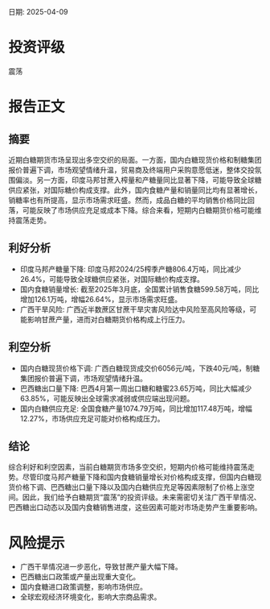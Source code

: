 
日期: 2025-04-09

# 投资评级

震荡

# 报告正文

## 摘要

近期白糖期货市场呈现出多空交织的局面。一方面，国内白糖现货价格和制糖集团报价普遍下调，市场观望情绪升温，贸易商及终端用户采购意愿低迷，整体交投氛围偏淡。另一方面，印度马邦甘蔗入榨量和产糖量同比显著下降，可能导致全球糖供应紧张，对国际糖价构成支撑。此外，国内食糖产量和销量同比均有显著增长，销糖率也有所提高，显示市场需求旺盛。然而，成品白糖的平均销售价格同比回落，可能反映了市场供应充足或成本下降。综合来看，短期内白糖期货价格可能维持震荡走势。

## 利好分析

* 印度马邦产糖量下降: 印度马邦2024/25榨季产糖806.4万吨，同比减少26.4%，可能导致全球糖供应紧张，对国际糖价构成支撑。
* 国内食糖销量增长: 截至2025年3月底，全国累计销售食糖599.58万吨，同比增加126.1万吨，增幅26.64%，显示市场需求旺盛。
* 广西干旱风险: 广西近半数蔗区甘蔗干旱灾害风险达中风险至高风险等级，可能影响甘蔗产量，进而对白糖期货价格构成上行压力。

## 利空分析

* 国内白糖现货价格下调: 广西白糖现货成交价6056元/吨，下跌40元/吨，制糖集团报价普遍下调，市场观望情绪升温。
* 巴西糖出口量下降: 巴西4月第一周出口糖和糖蜜23.65万吨，同比大幅减少63.85%，可能反映出全球需求减弱或供应端出现问题。
* 国内白糖供应充足: 全国食糖产量1074.79万吨，同比增加117.48万吨，增幅12.27%，市场供应充足可能对价格构成压力。

## 结论

综合利好和利空因素，当前白糖期货市场多空交织，短期内价格可能维持震荡走势。尽管印度马邦产糖量下降和国内食糖销量增长对价格构成支撑，但国内白糖现货价格下调、巴西糖出口量下降以及国内白糖供应充足等因素限制了价格上涨空间。因此，我们给予白糖期货“震荡”的投资评级。未来需密切关注广西干旱情况、巴西糖出口动态以及国内食糖销售进度，这些因素可能对市场走势产生重要影响。

# 风险提示

* 广西干旱情况进一步恶化，导致甘蔗产量大幅下降。
* 巴西糖出口政策或产量出现重大变化。
* 国内食糖进口政策调整，影响市场供应。
* 全球宏观经济环境变化，影响大宗商品需求。
